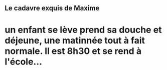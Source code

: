 ## Le cadavre exquis de Maxime

# un enfant se lève prend sa douche et déjeune, une matinnée tout à fait normale. Il est 8h30 et se rend à l'école...